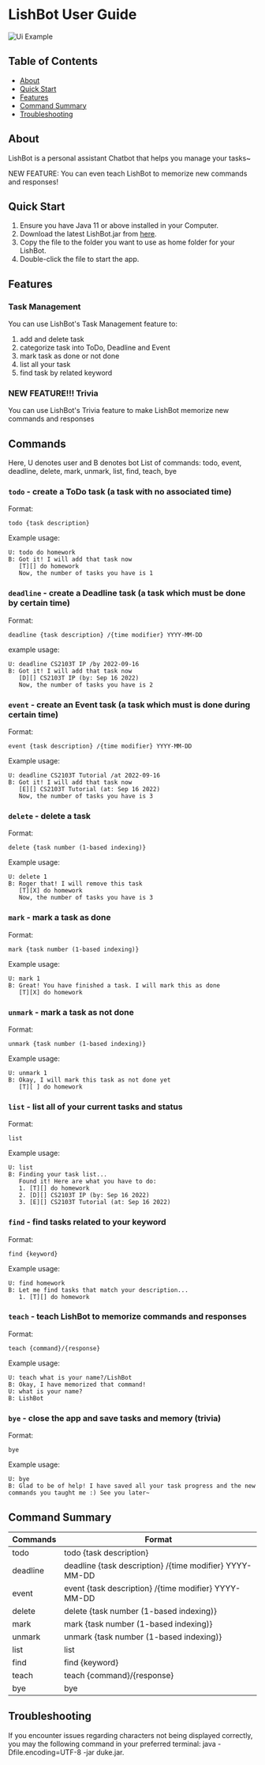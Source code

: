 # LishBot User Guide

![Ui Example](Ui.png)

## Table of Contents

<!--ts-->
- [About](#table-of-contents)
- [Quick Start](#quick-start)
- [Features](#features)
- [Command Summary](#command-summary)
- [Troubleshooting](#troubleshooting)

<!--te-->

## About

LishBot is a personal assistant Chatbot that helps you manage your tasks~

NEW FEATURE: You can even teach LishBot to memorize new commands and responses!

## Quick Start

1. Ensure you have Java 11 or above installed in your Computer.
2. Download the latest LishBot.jar from [here](https://github.com/albertarielw/ip/releases/tag/v0.2).
3. Copy the file to the folder you want to use as home folder for your LishBot.
4. Double-click the file to start the app.

## Features 

### Task Management

You can use LishBot's Task Management feature to: 
1. add and delete task
2. categorize task into ToDo, Deadline and Event
3. mark task as done or not done
4. list all your task
5. find task by related keyword

### NEW FEATURE!!! Trivia

You can use LishBot's Trivia feature to make LishBot memorize new commands and responses

## Commands

Here, U denotes user and B denotes bot
List of commands: todo, event, deadline, delete, mark, unmark, list, find, teach, bye

### `todo` - create a ToDo task (a task with no associated time)

Format:

```
todo {task description}
```

Example usage:

```
U: todo do homework
B: Got it! I will add that task now
   [T][] do homework
   Now, the number of tasks you have is 1
```

### `deadline` - create a Deadline task (a task which must be done by certain time)

Format:

```
deadline {task description} /{time modifier} YYYY-MM-DD
```

example usage:

```
U: deadline CS2103T IP /by 2022-09-16
B: Got it! I will add that task now
   [D][] CS2103T IP (by: Sep 16 2022)
   Now, the number of tasks you have is 2
```

### `event` - create an Event task (a task which must is done during certain time)

Format:

```
event {task description} /{time modifier} YYYY-MM-DD
```

Example usage:

```
U: deadline CS2103T Tutorial /at 2022-09-16
B: Got it! I will add that task now
   [E][] CS2103T Tutorial (at: Sep 16 2022)
   Now, the number of tasks you have is 3
```

### `delete` - delete a task

Format:

```
delete {task number (1-based indexing)}
```

Example usage:

```
U: delete 1
B: Roger that! I will remove this task
   [T][X] do homework
   Now, the number of tasks you have is 3
```

### `mark` - mark a task as done

Format:

```
mark {task number (1-based indexing)}
```

Example usage:

```
U: mark 1
B: Great! You have finished a task. I will mark this as done
   [T][X] do homework
```

### `unmark` - mark a task as not done

Format:

```
unmark {task number (1-based indexing)}
```

Example usage:

```
U: unmark 1
B: Okay, I will mark this task as not done yet
   [T][ ] do homework
```

### `list` - list all of your current tasks and status

Format:

```
list
```

Example usage:

```
U: list
B: Finding your task list...
   Found it! Here are what you have to do:
   1. [T][] do homework
   2. [D][] CS2103T IP (by: Sep 16 2022)
   3. [E][] CS2103T Tutorial (at: Sep 16 2022)
```

### `find` - find tasks related to your keyword

Format:

```
find {keyword}
```

Example usage:

```
U: find homework
B: Let me find tasks that match your description...
   1. [T][] do homework
```

### `teach` - teach LishBot to memorize commands and responses

Format:

```
teach {command}/{response}
```

Example usage:

```
U: teach what is your name?/LishBot
B: Okay, I have memorized that command!
U: what is your name?
B: LishBot
```

### `bye` - close the app and save tasks and memory (trivia)

Format:

```
bye
```

Example usage:

```
U: bye
B: Glad to be of help! I have saved all your task progress and the new commands you taught me :) See you later~
```

## Command Summary

| Commands | Format                                                  |
|----------|---------------------------------------------------------|
| todo     | todo {task description}                                 |
| deadline | deadline {task description} /{time modifier} YYYY-MM-DD |
| event    | event {task description} /{time modifier} YYYY-MM-DD    |
| delete   | delete {task number (1-based indexing)}                 |
| mark     | mark {task number (1-based indexing)}                   |
| unmark   | unmark {task number (1-based indexing)}                 |
| list     | list                                                    |
| find     | find {keyword}                                          |
| teach    | teach {command}/{response}                              |
| bye      | bye                                                     |

## Troubleshooting
If you encounter issues regarding characters not being displayed correctly, 
you may the following command in your preferred terminal: java -Dfile.encoding=UTF-8 -jar duke.jar.
